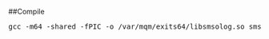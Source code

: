 ##Compile
 <pre>gcc -m64 -shared -fPIC -o /var/mqm/exits64/libsmsolog.so smsolog.c -I/opt/mqm/inc -L/opt/mqm/lib64 -Wl,-rpath=/opt/mqm/lib64 -Wl,-rpath=/usr/lib64 -lmqm_r</pre>